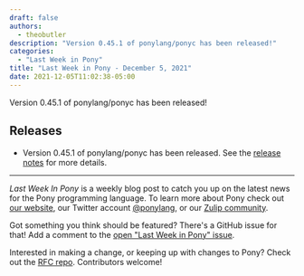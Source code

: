 ```yaml
---
draft: false
authors:
  - theobutler
description: "Version 0.45.1 of ponylang/ponyc has been released!"
categories:
  - "Last Week in Pony"
title: "Last Week in Pony - December 5, 2021"
date: 2021-12-05T11:02:38-05:00
---
```


Version 0.45.1 of ponylang/ponyc has been released!

<!-- more -->

## Releases

- Version 0.45.1 of ponylang/ponyc has been released.
See the [release notes](https://github.com/ponylang/ponyc/releases/tag/0.45.1) for more details.

---

_Last Week In Pony_ is a weekly blog post to catch you up on the latest news for the Pony programming language. To learn more about Pony check out [our website](https://ponylang.io), our Twitter account [@ponylang](https://twitter.com/ponylang), or our [Zulip community](https://ponylang.zulipchat.com).

Got something you think should be featured? There's a GitHub issue for that! Add a comment to the [open "Last Week in Pony" issue](https://github.com/ponylang/ponylang.github.io/issues?q=is%3Aissue+is%3Aopen+label%3Alast-week-in-pony).

Interested in making a change, or keeping up with changes to Pony? Check out the [RFC repo](https://github.com/ponylang/rfcs). Contributors welcome!

